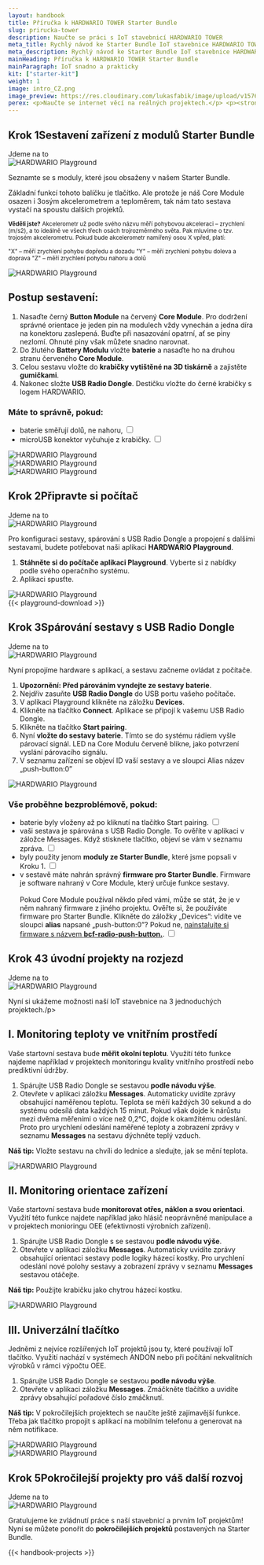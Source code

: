 ```yaml
---
layout: handbook
title: Příručka k HARDWARIO TOWER Starter Bundle
slug: prirucka-tower
description: Naučte se práci s IoT stavebnicí HARDWARIO TOWER
meta_title: Rychlý návod ke Starter Bundle IoT stavebnice HARDWARIO TOWER
meta_description: Rychlý návod ke Starter Bundle IoT stavebnice HARDWARIO TOWER - jak si sestavit zařízení a jak ho naprogramovat a spárovat v aplikaci Playground
mainHeading: Příručka k HARDWARIO TOWER Starter Bundle
mainParagraph: IoT snadno a prakticky
kit: ["starter-kit"]
weight: 1
image: intro_CZ.png
image_preview: https://res.cloudinary.com/lukasfabik/image/upload/v1576055326/blog/bigclown-renamed-hardwario/hardwario.jpg
perex: <p>Naučte se internet věcí na reálných projektech.</p> <p><strong>HARDWARIO TOWER</strong> je průmyslová stavebnice, se kterou si jednoduše postavíte váš <strong>Internet věcí</strong> (IoT). Stavebnice obsahuje více než 50 modulů, ze kterých se snadno staví IoT zařízení pro průmysl 4.0, aktivní STEM vzdělávání a projekty chytré domácnosti. Vytvořené IoT prvky mají velmi nízkou spotřebu a dokáží běžet z baterií po dobu několika let. Stavebnice je open-source, v průmyslové kvalitě a s širokou nabídkou IoT konektivity. Součástí je aplikace Playground pro správu zařízení a nastavení funkcí. </p><p>Základní sadou pro začátek je <strong>Starter Bundle</strong>, který lze sandno rozšířit o další moduly. Tato příručka vás seznámí s jednotlivými prvky stavebnice, provede vás postavením prvního IoT zařízení a úvodními projekty.</p>
---
```

<div class="collapsor__item">
<div class="collapsor__header">
<div class="row">
<div class = "col-md-6 align-self-center">
<h2><span>Krok 1</span>Sestavení zařízení z modulů Starter Bundle</h2>
<span class = "font-red font-font2 font-weight-bold font-15 text-decoration-underline">Jdeme na to</span>
</div>
<div class = "col-md-6 align-self-center">
<img src="/_assets/images/starter-kit/2-ilustrace-devce-sestavuje-KIT-korektura.png" alt="HARDWARIO Playground" style = "max-width:100%">
</div>
</div>
</div>

<div class="collapsor__body">
<div class="row">
<div class = "col-md-6 align-self-center">
<div class = "handbook__perex">
<p>Seznamte se s moduly, které jsou obsaženy v našem Starter Bundle.</p>
</div>
<p>Základní funkcí tohoto balíčku je tlačítko. Ale protože je náš Core Module osazen i 3osým akcelerometrem a teploměrem, tak nám tato sestava vystačí na spoustu dalších projektů.</p>
<p><small><strong>Věděli jste?</strong> Akcelerometr už podle svého názvu měří pohybovou akceleraci – zrychlení (m/s2), a to ideálně ve všech třech osách trojrozměrného světa. Pak mluvíme o tzv. trojosém akcelerometru. Pokud bude akcelerometr namířený osou X vpřed, platí:

"X" – měří zrychlení pohybu dopředu a dozadu
"Y" – měří zrychlení pohybu doleva a doprava
"Z" – měří zrychlení pohybu nahoru a dolů
</small></p>
</div>
<div class = "col-md-6 align-self-center">
<img src="/_assets/images/starter-kit/3-infografika-dily-kitu.png" alt="HARDWARIO Playground" style = "max-width:100%">
</div>
</div>

<div class="row">
<div class = "col-12">
<h2 class = "handbook__title">Postup sestavení:</h2>
</div>
<div class = "col-md-6 align-self-center">
<ol>
<li>Nasaďte černý <strong>Button Module</strong> na červený <strong>Core Module</strong>. Pro dodržení správné orientace je jeden pin na modulech vždy vynechán a jedna díra na konektoru zaslepená. Buďte při nasazování opatrní, ať se piny nezlomí. Ohnuté piny však můžete snadno narovnat.</li>
<li>Do žlutého <strong>Battery Modulu</strong> vložte <strong>baterie</strong> a nasaďte ho na druhou stranu červeného <strong>Core Module</strong>.</li>
<li>Celou sestavu vložte do <strong>krabičky vytištěné na 3D tiskárně</strong> a zajistěte <strong>gumičkami</strong>.</li>
<li>Nakonec složte <strong>USB Radio Dongle</strong>. Destičku vložte do černé krabičky s logem HARDWARIO.</li>
</ol>

<h3>Máte to správně, pokud:</h3>
<ul class = "checklist">
<li>
<label class="checkbox">baterie směřují dolů, ne nahoru,
<input type="checkbox">
<span class="checkmark"></span>
</label>
</li>
<li>
<label class="checkbox">microUSB konektor vyčuhuje z krabičky.
<input type="checkbox">
<span class="checkmark"></span>
</label>
</li>
</ul>
</div>
<div class = "col-md-6 align-self-center">
<img src="/_assets/images/starter-kit/skladacka.gif" alt="HARDWARIO Playground" style = "max-width:100%">
</div>

<div class = "col-md-6 align-self-center">
<img src="/_assets/images/starter-kit/mas-to-dobre-1.jpg" alt="HARDWARIO Playground" style = "max-width:100%">
</div>
<div class = "col-md-6 align-self-center">
<img src="/_assets/images/starter-kit/mas-to-dobre-2.jpg" alt="HARDWARIO Playground" style = "max-width:100%">
</div>
</div>
</div>
</div>


<div class="collapsor__item">
<div class="collapsor__header">
<div class="row">
<div class = "col-md-6 align-self-center">
<h2><span>Krok 2</span>Připravte si počítač</h2>
<span class = "font-red font-font2 font-weight-bold font-15 text-decoration-underline">Jdeme na to</span>
</div>
<div class = "col-md-6 align-self-center">
<img src="/_assets/images/starter-kit/4-ilustrace-kluk-u-PC-s-KITem.png" alt="HARDWARIO Playground" style = "max-width:100%">
</div>
</div>

</div>

<div class="collapsor__body">
<div class="row">
<div class = "col-md-6 align-self-center ">
<div class = "handbook__perex">
<p>Pro konfiguraci sestavy, spárování s USB Radio Dongle a propojení s dalšími sestavami, budete potřebovat naši aplikaci <strong>HARDWARIO Playground</strong>. </p>
</div>
<ol>
<li><strong>Stáhněte si do počítače aplikaci Playground</strong>. Vyberte si z nabídky podle svého operačního systému.</li>
<li>Aplikaci spusťte.</li>
</ol>
</div>
<div class = "col-md-6 align-self-center text-center">
<img src="/_assets/images/starter-kit/gif-ikonka-playground.gif" alt="HARDWARIO Playground" style = "max-width:100%">
</div>
<div class = "col-md-8 text-left">
{{< playground-download >}}
</div>
</div>

</div>
</div>

<div class="collapsor__item">
<div class="collapsor__header">
<div class="row">
<div class = "col-md-6 align-self-center">
<h2><span>Krok 3</span>Spárování sestavy s USB Radio Dongle</h2>
<span class = "font-red font-font2 font-weight-bold font-15 text-decoration-underline">Jdeme na to</span>
</div>
<div class = "col-md-6 align-self-center">
<img src="/_assets/images/starter-kit/5-ilustrace-kluk-zapojuje-Dongle.png" alt="HARDWARIO Playground" style = "max-width:100%">
</div>
</div>

</div>

<div class="collapsor__body">
<div class="row justify-content-center">
<div class = "col-md-8 text-center">
<div class = "handbook__perex">
<p>Nyní propojíme hardware s aplikací, a sestavu začneme ovládat z počítače.</p>
</div>
</div>
</div>
<div class="row">
<div class = "col-md-6">
<ol>
<li><strong>Upozornění: Před párováním vyndejte ze sestavy baterie</strong>. </li>
<li>Nejdřív zasuňte <strong>USB Radio Dongle</strong> do USB portu vašeho počítače.</li>
<li>V aplikaci Playground klikněte na záložku <strong>Devices</strong>.</li>
<li>Klikněte na tlačítko <strong>Connect</strong>. Aplikace se připojí k vašemu USB Radio Dongle.</li>
<li>Klikněte na tlačítko <strong>Start pairing</strong>.</li>
<li>Nyní <strong>vložte do sestavy baterie</strong>. Tímto se do systému rádiem vyšle párovací signál. LED na Core Modulu červeně blikne, jako potvrzení vyslání párovacího signálu. </li>
<li>V seznamu zařízení se objeví ID vaší sestavy a ve sloupci Alias název „push-button:0” </li>
</ol>
</div>
<div class = "col-md-6">
<img src="/_assets/images/starter-kit/connect-gif.gif" alt="HARDWARIO Playground" style = "max-width:100%">
</div>
</div>
<div class="row">
<div class = "col-md-8">
<h3>Vše proběhne bezproblémově, pokud:</h3>
<ul class = "checklist">
<li>
<label class="checkbox">baterie byly vloženy až po kliknutí na tlačítko Start pairing.
<input type="checkbox">
<span class="checkmark"></span>
</label>
</li>
<li>
<label class="checkbox">vaši sestava je spárována s USB Radio Dongle. To ověříte v aplikaci v záložce Messages. Když stisknete tlačítko, objeví se vám v seznamu zpráva.
<input type="checkbox">
<span class="checkmark"></span>
</label>
</li>
<li>
<label class="checkbox">byly použity jenom <strong>moduly ze Starter Bundle</strong>, které jsme popsali v Kroku 1.
<input type="checkbox">
<span class="checkmark"></span>
</label>
</li>
<li>
<label class="checkbox">v sestavě máte nahrán správný <strong>firmware pro Starter Bundle</strong>. Firmware je software nahraný v Core Module, který určuje funkce sestavy.<br/><br/>
Pokud Core Module používal někdo před vámi, může se stát, že je v něm nahraný firmware z jiného projektu. Ověřte si, že používáte firmware pro Starter Bundle. Klikněte do záložky „Devices”: vidíte ve sloupci <strong>alias</strong> napsané „push-button:0”? Pokud ne, <a href = "/cs/academy/jak-nahrat-firmware/">nainstalujte si firmware s názvem <strong>bcf-radio-push-button.</strong></a>.
<input type="checkbox">
<span class="checkmark"></span>
</label>
</li>
</ul>
</div>
</div>
</div>
</div>


<div class="collapsor__item">
<div class="collapsor__header">
<div class="row">
<div class = "col-md-6 align-self-center">
<h2><span>Krok 4</span>3 úvodní projekty na rozjezd</h2>
<span class = "font-red font-font2 font-weight-bold font-15 text-decoration-underline">Jdeme na to</span>
</div>
<div class = "col-md-6 align-self-center">
<img src="/_assets/images/starter-kit/6-ilustrace-devce-meri-teplotu.png" alt="HARDWARIO Playground" style = "max-width:100%">
</div>
</div>

</div>

<div class="collapsor__body">
<div class="row justify-content-center">
<div class = "col-md-9 handbook__perex text-center">
<p>Nyní si ukážeme možnosti naší IoT stavebnice na 3 jednoduchých projektech./p>
</div>
</div>
<div class="row">
<div class = "col-12">
<h2 class = "handbook__title">I. Monitoring teploty ve vnitřním prostředí</h2>
</div>
<div class = "col-md-6">

<p>Vaše startovní sestava bude <strong>měřit okolní teplotu</strong>. Využití této funkce najdeme například v projektech monitoringu kvality vnitřního prostředí nebo prediktivní údržby.</p>

<ol>
<li>Spárujte USB Radio Dongle se sestavou <strong>podle návodu výše</strong>.</li>
<li>Otevřete v aplikaci záložku <strong>Messages</strong>. Automaticky uvidíte zprávy obsahující naměřenou teplotu. Teplota se měří každých 30 sekund a do systému odesílá data každých 15 minut. Pokud však dojde k nárůstu mezi dvěma měřeními o více než 0,2°C, dojde k okamžitému odeslání. Proto pro urychlení odeslání naměřené teploty a zobrazení zprávy v seznamu <strong>Messages</strong> na sestavu dýchněte teplý vzduch.</strong></li>
</ol>
<p><strong>Náš tip:</strong> Vložte sestavu na chvíli do lednice a sledujte, jak se mění teplota.</p>

</div>
<div class = "col-md-6">
<img src="/_assets/images/starter-kit/mereni-dechu.png" alt="HARDWARIO Playground" style = "max-width:100%">
</div>
</div>

<div class="row">
<div class = "col-12 ">
<h2 class = "handbook__title">II. Monitoring orientace zařízení</h2>
</div>
<div class = "col-md-6">
<p>Vaše startovní sestava bude <strong>monitorovat otřes, náklon a svou orientaci</strong>. Využití této funkce najdete například jako hlásič neoprávněné manipulace a v projektech monioringu OEE (efektivnosti výrobních zařízení).</p>
<ol>
<li>Spárujte USB Radio Dongle s se sestavou <strong>podle návodu výše</strong>.</li>
<li>Otevřete v aplikaci záložku <strong>Messages</strong>. Automaticky uvidíte zprávy obsahující orientaci sestavy podle logiky házecí kostky. Pro urychlení odeslání nové polohy sestavy a zobrazení zprávy v seznamu <strong>Messages</strong> sestavou otáčejte.</strong></li>
</ol>
<p><strong>Náš tip:</strong> Použijte krabičku jako chytrou házecí kostku.</p>
</div>
<div class = "col-md-6">
<img src="/_assets/images/starter-kit/zmena-polohy.png" alt="HARDWARIO Playground" style = "max-width:100%">
</div>
</div>

<div class="row">
<div class = "col-12">
<h2 class = "handbook__title">III. Univerzální tlačítko</h2>
</div>
<div class = "col-md-6">
<p>Jedněmi z nejvíce rozšířených IoT projektů jsou ty, které používají IoT tlačítko. Využití nachází v systémech ANDON nebo při počítání nekvalitních výrobků v rámci výpočtu OEE.</p>
<ol>
<li>Spárujte USB Radio Dongle se sestavou <strong>podle návodu výše</strong>.</li>
<li>Otevřete v aplikaci záložku <strong>Messages</strong>. Zmáčkněte tlačítko a uvidíte zprávy obsahující pořadové číslo zmáčknutí.</strong></li>
</ol>
<p><strong>Náš tip:</strong> V pokročilejších projektech se naučíte ještě zajímavější funkce. Třeba jak tlačítko propojit s aplikací na mobilním telefonu a generovat na něm notifikace.</p>

</div>
<div class = "col-md-6">
<img src="/_assets/images/starter-kit/pocitani-akce.png" alt="HARDWARIO Playground" style = "max-width:100%">
</div>
</div>

<div class="row justify-content-center">
<div class = "col-md-8">
<img src="/_assets/images/starter-kit/9-komiks.png" alt="HARDWARIO Playground" style = "max-width:100%">
</div>
</div>
</div>
</div>

<div class="collapsor__item">
<div class="collapsor__header">
<div class="row">
<div class = "col-md-6 align-self-center">
<h2><span>Krok 5</span>Pokročilejší projekty pro váš další rozvoj</h2>
<span class = "font-red font-font2 font-weight-bold font-15 text-decoration-underline">Jdeme na to</span>
</div>
<div class = "col-md-6 align-self-center">
<img src="/_assets/images/starter-kit/7-ilustrace-kluk-sestavuje-zvonek.png" alt="HARDWARIO Playground" style = "max-width:100%">
</div>
</div>

</div>

<div class="collapsor__body">
<div class="row justify-content-center">
<div class = "col-md-8 handbook__perex text-center">
<p>Gratulujeme ke zvládnutí práce s naší stavebnicí a prvním IoT projektům! Nyní se můžete ponořit do <strong>pokročilejších projektů</strong> postavených na Starter Bundle.</p>
</div>
</div>

{{< handbook-projects >}}
</div>
</div>
